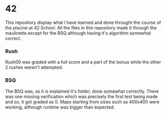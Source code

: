# 42
This repository display what I have learned and done throught the course of the piscine at 42 School.
All the files in this repository made it through the maulinette except for the BSQ although having it's algorithm somewhat correct.

### Rush
Rush00 was graded with a full score and a part of the bonus while the other 2 rushes weren't attempted.

### BSQ
The BSQ was, as it is explained it's folder, done somewhat correctly. There was one missing verification which was precisely the first test being made and so, it got graded as 0. Maps starting from sizes such as 400x400 were working, although runtime was bigger than expected.
